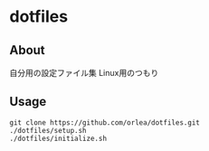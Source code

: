 # dotfiles
## About
自分用の設定ファイル集
Linux用のつもり
## Usage
```
git clone https://github.com/orlea/dotfiles.git
./dotfiles/setup.sh
./dotfiles/initialize.sh
```
